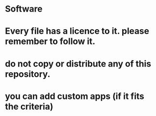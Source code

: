 # Software
# Every file has a licence to it. please remember to follow it. 
# do not copy or distribute any of this repository.
# you can add custom apps (if it fits the criteria)
